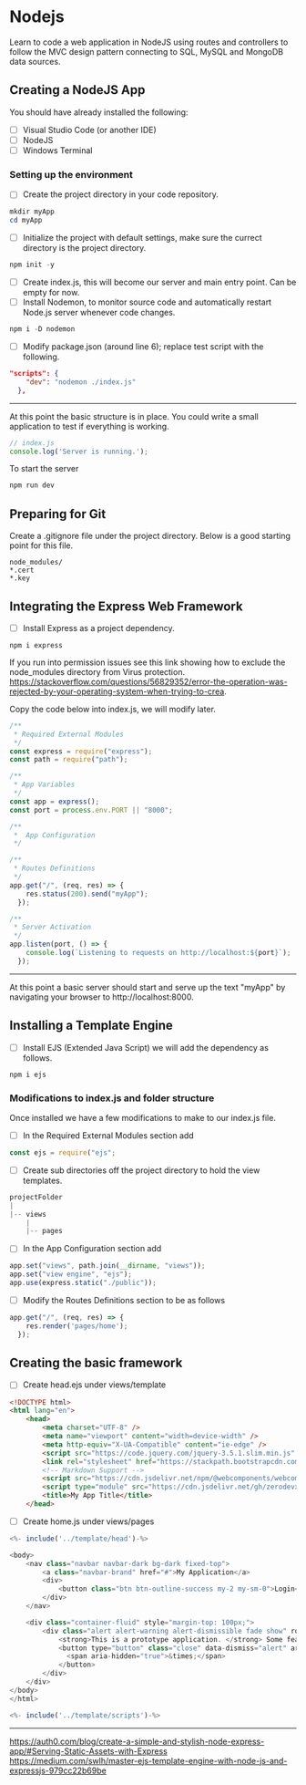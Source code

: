 # Nodejs
Learn to code a web application in NodeJS using routes and controllers to follow the MVC design pattern connecting to SQL, MySQL and MongoDB data sources.

## Creating a NodeJS App
You should have already installed the following:
- [ ] Visual Studio Code (or another IDE)
- [ ] NodeJS
- [ ] Windows Terminal 

### Setting up the environment
- [ ] Create the project directory in your code repository.
```powershell
mkdir myApp
cd myApp
```

- [ ] Initialize the project with default settings, make sure the currect directory is the project directory.
```powershell
npm init -y
```
- [ ] Create index.js, this will become our server and main entry point.  Can be empty for now. 
- [ ] Install Nodemon, to monitor source code and automatically restart Node.js server whenever code changes.  
```powershell
npm i -D nodemon
```
- [ ] Modify package.json (around line 6); replace test script with the following.
```json
"scripts": {
    "dev": "nodemon ./index.js"
  },
```
---
At this point the basic structure is in place.  You could write a small application to test if everything is working. 
```js
// index.js
console.log('Server is running.');
```

To start the server
```powershell
npm run dev
```

## Preparing for Git
Create a .gitignore file under the project directory.  Below is a good starting point for this file.

```
node_modules/
*.cert
*.key 
```

## Integrating the Express Web Framework
- [ ] Install Express as a project dependency.
```powerscript
npm i express
```
If you run into permission issues see this link showing how to exclude the node_modules directory from Virus protection.  https://stackoverflow.com/questions/56829352/error-the-operation-was-rejected-by-your-operating-system-when-trying-to-crea.

Copy the code below into index.js, we will modify later.  
```js
/**
 * Required External Modules
 */
const express = require("express");
const path = require("path");

/**
 * App Variables
 */
const app = express();
const port = process.env.PORT || "8000";

/**
 *  App Configuration
 */

/**
 * Routes Definitions
 */
app.get("/", (req, res) => {
    res.status(200).send("myApp");
  });

/**
 * Server Activation
 */
app.listen(port, () => {
    console.log(`Listening to requests on http://localhost:${port}`);
  });
```
---
At this point a basic server should start and serve up the text "myApp" by navigating your browser to http://localhost:8000.

## Installing a Template Engine
- [ ] Install EJS (Extended Java Script) we will add the dependency as follows.
```powershell
npm i ejs
```
### Modifications to index.js and folder structure
Once installed we have a few modifications to make to our index.js file.  

- [ ] In the Required External Modules section add
```js
const ejs = require("ejs";
```

- [ ] Create sub directories off the project directory to hold the view templates.
```powershell
projectFolder
|
|-- views
    |
    |-- pages
```

- [ ] In the App Configuration section add
```js
app.set("views", path.join(__dirname, "views"));
app.set("view engine", "ejs");
app.use(express.static("./public"));
```

- [ ] Modify the Routes Definitions section to be as follows
```js
app.get("/", (req, res) => {
    res.render('pages/home');
  });
```

## Creating the basic framework 

- [ ] Create head.ejs under views/template
```html
<!DOCTYPE html>
<html lang="en">
    <head>
        <meta charset="UTF-8" />
        <meta name="viewport" content="width=device-width" />
        <meta http-equiv="X-UA-Compatible" content="ie-edge" />
        <script src="https://code.jquery.com/jquery-3.5.1.slim.min.js" integrity="sha384-DfXdz2htPH0lsSSs5nCTpuj/zy4C+OGpamoFVy38MVBnE+IbbVYUew+OrCXaRkfj" crossorigin="anonymous"></script>
        <link rel="stylesheet" href="https://stackpath.bootstrapcdn.com/bootstrap/4.5.0/css/bootstrap.min.css" integrity="sha384-9aIt2nRpC12Uk9gS9baDl411NQApFmC26EwAOH8WgZl5MYYxFfc+NcPb1dKGj7Sk" crossorigin="anonymous">
        <!-- Markdown Support -->
        <script src="https://cdn.jsdelivr.net/npm/@webcomponents/webcomponentsjs@2/webcomponents-loader.min.js"></script>
        <script type="module" src="https://cdn.jsdelivr.net/gh/zerodevx/zero-md@1/src/zero-md.min.js"></script>
        <title>My App Title</title>
    </head>
```

- [ ] Create home.js under views/pages
```js
<%- include('../template/head')-%>

<body>
    <nav class="navbar navbar-dark bg-dark fixed-top">
        <a class="navbar-brand" href="#">My Application</a>
        <div>
            <button class="btn btn-outline-success my-2 my-sm-0">Login</button>
        </div>
    </nav>

    <div class="container-fluid" style="margin-top: 100px;">
        <div class="alert alert-warning alert-dismissible fade show" role="alert">
            <strong>This is a prototype application. </strong> Some features may not work properly, it is meant to provide an idea on the design of the production ready application.
            <button type="button" class="close" data-dismiss="alert" aria-label="Close">
              <span aria-hidden="true">&times;</span>
            </button>
        </div>
    </div>
</body>
</html>

<%- include('../template/scripts')-%>
```

---
https://auth0.com/blog/create-a-simple-and-stylish-node-express-app/#Serving-Static-Assets-with-Express
https://medium.com/swlh/master-ejs-template-engine-with-node-js-and-expressjs-979cc22b69be
